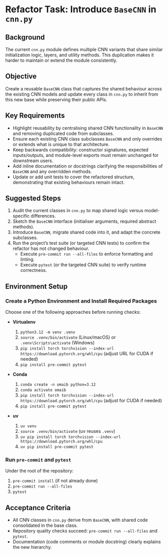 # Refactor Task: Introduce `BaseCNN` in `cnn.py`

## Background

The current `cnn.py` module defines multiple CNN variants that share similar initialization logic, layers, and utility methods. This duplication makes it harder to maintain or extend the module consistently.

## Objective

Create a reusable `BaseCNN` class that captures the shared behaviour across the existing CNN models and update every class in `cnn.py` to inherit from this new base while preserving their public APIs.

## Key Requirements

- Highlight reusability by centralising shared CNN functionality in `BaseCNN` and removing duplicated code from subclasses.
- Ensure each existing CNN class subclasses `BaseCNN` and only overrides or extends what is unique to that architecture.
- Keep backwards compatibility: constructor signatures, expected inputs/outputs, and module-level exports must remain unchanged for downstream users.
- Add inline documentation or docstrings clarifying the responsibilities of `BaseCNN` and any overridden methods.
- Update or add unit tests to cover the refactored structure, demonstrating that existing behaviours remain intact.

## Suggested Steps

1. Audit the current classes in `cnn.py` to map shared logic versus model-specific differences.
2. Sketch the `BaseCNN` interface (initialiser arguments, required abstract methods).
3. Introduce `BaseCNN`, migrate shared code into it, and adapt the concrete subclasses.
4. Run the project’s test suite (or targeted CNN tests) to confirm the refactor has not changed behaviour.
   - Execute `pre-commit run --all-files` to enforce formatting and linting.
   - Execute `pytest` (or the targeted CNN suite) to verify runtime correctness.

## Environment Setup

### Create a Python Environment and Install Required Packages

Choose one of the following approaches before running checks:

- **Virtualenv**
  1. `python3.12 -m venv .venv`
  2. `source .venv/bin/activate` (Linux/macOS) or `.venv\Scripts\activate` (Windows)
  3. `pip install torch torchvision --index-url https://download.pytorch.org/whl/cpu` (adjust URL for CUDA if needed)
  4. `pip install pre-commit pytest`

- **Conda**
  1. `conda create -n omaib python=3.12`
  2. `conda activate omaib`
  3. `pip install torch torchvision --index-url https://download.pytorch.org/whl/cpu` (adjust for CUDA if needed)
  4. `pip install pre-commit pytest`

- **uv**
  1. `uv venv`
  2. `source .venv/bin/activate` (uv reuses `.venv`)
  3. `uv pip install torch torchvision --index-url https://download.pytorch.org/whl/cpu`
  4. `uv pip install pre-commit pytest`

### Run `pre-commit` and `pytest`

Under the root of the repository:

1. `pre-commit install` (if not already done)
2. `pre-commit run --all-files`
3. `pytest`

## Acceptance Criteria

- All CNN classes in `cnn.py` derive from `BaseCNN`, with shared code consolidated in the base class.
- Repository quality checks succeed: `pre-commit run --all-files` and `pytest`.
- Documentation (code comments or module docstring) clearly explains the new hierarchy.
